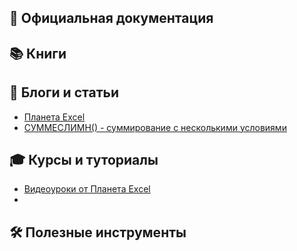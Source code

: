 ## 📖 Официальная документация

## 📚 Книги

## 📝 Блоги и статьи
- [Планета Excel](https://www.planetaexcel.ru/techniques/)
- [СУММЕСЛИМН() - суммирование с несколькими условиями](https://dzen.ru/a/YRY-AAS4HR5IlLqk)

## 🎓 Курсы и туториалы

- [Видеоуроки от Планета Excel](https://www.youtube.com/@planetaexcel/playlists)
- 

## 🛠 Полезные инструменты
